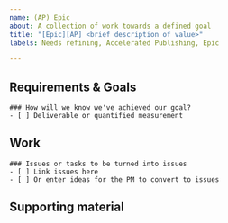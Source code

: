 ```yaml
---
name: (AP) Epic
about: A collection of work towards a defined goal
title: "[Epic][AP] <brief description of value>"
labels: Needs refining, Accelerated Publishing, Epic

---
```


## Requirements & Goals
<!-- Two to three sentences maximum describing what we are trying to achieve. Epics should be outcome-focused and they should be closeable. --> 

<!-- For the next section, if the outcome is a deliverable, i.e. a new content type or template is delivered, just state that. -->
<!-- If the goal can be quantified, this should be a description of how we will measure we've completed the outcome. -->
```[tasklist]
### How will we know we've achieved our goal?
- [ ] Deliverable or quantified measurement
```

## Work
<!-- it's helpful to drop issues to the bottom of the list as they're completed -->
```[tasklist]
### Issues or tasks to be turned into issues
- [ ] Link issues here
- [ ] Or enter ideas for the PM to convert to issues
```

## Supporting material
<!-- links to design docs, product outlines, Slack discussions, etc; anything that will help someone working on the epic get oriented -->
